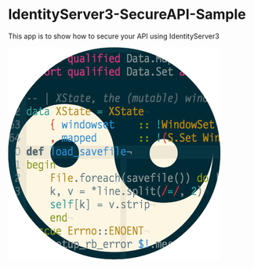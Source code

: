 # IdentityServer3-SecureAPI-Sample
This app is to show how to secure your API using IdentityServer3

[![solarized dualmode](https://github.com/altercation/solarized/raw/master/img/solarized-yinyang.png)](#features)
